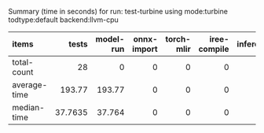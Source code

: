Summary (time in seconds) for run: test-turbine using mode:turbine todtype:default backend:llvm-cpu

| items        |    tests |   model-run |   onnx-import |   torch-mlir |   iree-compile |   inference |
|:-------------|---------:|------------:|--------------:|-------------:|---------------:|------------:|
| total-count  |  28      |       0     |             0 |            0 |              0 |           0 |
| average-time | 193.77   |     193.77  |             0 |            0 |              0 |           0 |
| median-time  |  37.7635 |      37.764 |             0 |            0 |              0 |           0 |
